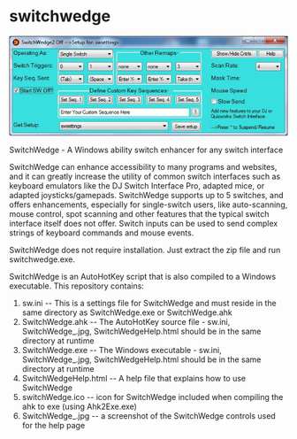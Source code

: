 # switchwedge

![SwitchWedge the multipurpose switch interface enhancer](https://github.com/jamjolu/switchwedge/blob/master/SwitchWedge_.jpg)

SwitchWedge - A Windows ability switch enhancer for any switch interface

SwitchWedge can enhance accessibility to many programs and websites, and it can greatly increase the utility of common switch interfaces such as keyboard emulators like the DJ Switch Interface Pro, adapted mice, or adapted joysticks/gamepads. SwitchWedge supports up to 5 switches, and offers enhancements, especially for single-switch users, like auto-scanning, mouse control, spot scanning and other features that the typical switch interface itself does not offer. Switch inputs can be used to send complex strings of keyboard commands and mouse events.

SwitchWedge does not require installation. Just extract the zip file and run switchwedge.exe.

SwitchWedge is an AutoHotKey script that is also compiled to a Windows executable. This repository contains:
1. sw.ini -- This is a settings file for SwitchWedge and must reside in the same directory as SwitchWedge.exe or SwitchWedge.ahk
2. SwitchWedge.ahk -- The AutoHotKey source file - sw.ini, SwitchWedge_.jpg, SwitchWedgeHelp.html should be in the same directory at runtime
3. SwitchWedge.exe -- The Windows executable - sw.ini, SwitchWedge_.jpg, SwitchWedgeHelp.html should be in the same directory at runtime
4. SwitchWedgeHelp.html -- A help file that explains how to use SwitchWedge
5. switchWedge.ico -- icon for SwitchWedge included when compiling the ahk to exe (using Ahk2Exe.exe)
6. SwitchWedge_.jpg -- a screenshot of the SwitchWedge controls used for the help page
